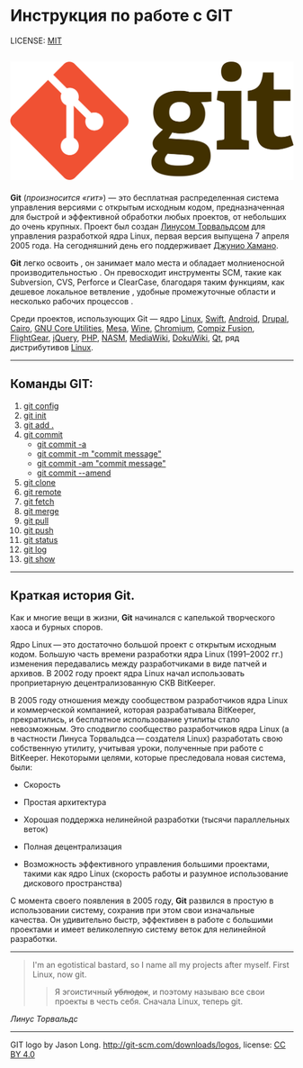 # Инструкция по работе с GIT
 

 LICENSE: [MIT](license.md)

![git-logo](./img/1920px-Git-logo.svg.png)
---



**Git** (*произносится «гит»*) — это бесплатная распределенная система управления версиями с открытым исходным кодом, предназначенная для быстрой и эффективной обработки любых проектов, от небольших до очень крупных. Проект был создан [Линусом Торвальдсом](https://ru.wikipedia.org/wiki/%D0%A2%D0%BE%D1%80%D0%B2%D0%B0%D0%BB%D1%8C%D0%B4%D1%81,_%D0%9B%D0%B8%D0%BD%D1%83%D1%81) для управления разработкой ядра Linux, первая версия выпущена 7 апреля 2005 года. На сегодняшний день его поддерживает [Джунио Хамано](https://ru.wikipedia.org/wiki/%D0%A5%D0%B0%D0%BC%D0%B0%D0%BD%D0%BE,_%D0%94%D0%B7%D1%8E%D0%BD).

**Git** легко освоить , он занимает мало места и обладает молниеносной производительностью . Он превосходит инструменты SCM, такие как Subversion, CVS, Perforce и ClearCase, благодаря таким функциям, как дешевое локальное ветвление , удобные промежуточные области и несколько рабочих процессов .


Среди проектов, использующих Git — ядро [Linux](https://ru.wikipedia.org/wiki/%D0%AF%D0%B4%D1%80%D0%BE_Linux), [Swift](https://ru.wikipedia.org/wiki/Swift_(%D1%8F%D0%B7%D1%8B%D0%BA_%D0%BF%D1%80%D0%BE%D0%B3%D1%80%D0%B0%D0%BC%D0%BC%D0%B8%D1%80%D0%BE%D0%B2%D0%B0%D0%BD%D0%B8%D1%8F)), [Android](https://ru.wikipedia.org/wiki/Android), [Drupal](https://ru.wikipedia.org/wiki/Drupal), [Cairo](https://ru.wikipedia.org/wiki/Cairo), [GNU Core Utilities](https://ru.wikipedia.org/wiki/GNU_Coreutils), [Mesa](https://ru.wikipedia.org/wiki/Mesa_3D), [Wine](https://ru.wikipedia.org/wiki/Wine), [Chromium](https://ru.wikipedia.org/wiki/Chromium), [Compiz Fusion](https://ru.wikipedia.org/wiki/Compiz_Fusion), [FlightGear](https://ru.wikipedia.org/wiki/FlightGear), [jQuery](https://ru.wikipedia.org/wiki/JQuery), [PHP](https://ru.wikipedia.org/wiki/PHP), [NASM](https://ru.wikipedia.org/wiki/NASM), [MediaWiki](https://ru.wikipedia.org/wiki/MediaWiki), [DokuWiki](https://ru.wikipedia.org/wiki/DokuWiki), [Qt](https://ru.wikipedia.org/wiki/Qt), ряд дистрибутивов [Linux](https://ru.wikipedia.org/wiki/Linux).

---
## Команды GIT:
1. [git config](./config.md)
2. [git init](./init.md)
3. [git add .](./add.md)
4. [git commit](./commit.md)
    - [git commit -a](./commit-a.md)
    - [git commit -m "commit message"](./commit-m.md)
    - [git commit -am "commit message"](./commit-am.md) 
    - [git commit --amend](./commit--amend.md)
5. [git clone](./clone.md)
6. [git remote](./remote.md)
7. [git fetch](./fetch.md)
8. [git merge](./merge.md)
9. [git pull](./pull.md)
10. [git push](./push.md)
11. [git status](./status.md)
12. [git log](./log.md)
13. [git show](./show.md)
---

## Краткая история Git.
Как и многие вещи в жизни, **Git** начинался с капелькой творческого хаоса и бурных споров.

Ядро Linux — это достаточно большой проект с открытым исходным кодом. Большую часть времени разработки ядра Linux (1991–2002 гг.) изменения передавались между разработчиками в виде патчей и архивов. В 2002 году проект ядра Linux начал использовать проприетарную децентрализованную СКВ BitKeeper.

В 2005 году отношения между сообществом разработчиков ядра Linux и коммерческой компанией, которая разрабатывала BitKeeper, прекратились, и бесплатное использование утилиты стало невозможным. Это сподвигло сообщество разработчиков ядра Linux (а в частности Линуса Торвальдса — создателя Linux) разработать свою собственную утилиту, учитывая уроки, полученные при работе с BitKeeper. Некоторыми целями, которые преследовала новая система, были:

- Скорость

- Простая архитектура

- Хорошая поддержка нелинейной разработки (тысячи параллельных веток)

- Полная децентрализация

- Возможность эффективного управления большими проектами, такими как ядро Linux (скорость работы и разумное использование дискового пространства)

С момента своего появления в 2005 году, **Git** развился в простую в использовании систему, сохранив при этом свои изначальные качества. Он удивительно быстр, эффективен в работе с большими проектами и имеет великолепную систему веток для нелинейной разработки.

---
>I'm an egotistical bastard, so I name all my projects after myself. First Linux, now git. 
>>Я эгоистичный ~~ублюдок~~, и поэтому называю все свои проекты в честь себя. Сначала Linux, теперь git.

*Линус Торвальдc*

---
GIT logo by Jason Long. http://git-scm.com/downloads/logos, license: [CC BY 4.0](https://creativecommons.org/licenses/by/4.0/)


